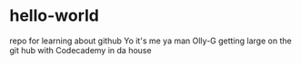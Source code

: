 # hello-world
repo for learning about github
Yo it's me ya man Olly-G getting large on the git hub with Codecademy in da house
